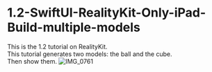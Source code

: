# 1.2-SwiftUI-RealityKit-Only-iPad-Build-multiple-models
This is the 1.2 tutorial on RealityKit.  
This tutorial generates two models: the ball and the cube.  
Then show them.
![IMG_0761](https://user-images.githubusercontent.com/95877651/229015761-21f59fed-26f6-4425-ab1b-dbe24338b4d8.jpeg)
